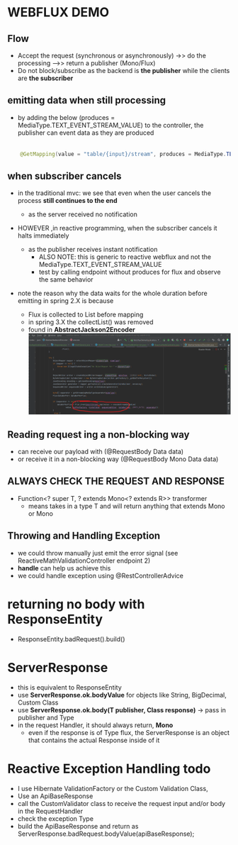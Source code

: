 # WEBFLUX DEMO

## Flow
 - Accept the request (synchronous or asynchronously) ->> do the processing -->> return a publisher (Mono/Flux)
 - Do not block/subscribe as the backend is **the publisher** while the clients are **the subscriber**

## emitting data when still processing
- by adding the below (produces = MediaType.TEXT_EVENT_STREAM_VALUE) to the controller, the publisher can event data as they are produced
```java

    @GetMapping(value = "table/{input}/stream", produces = MediaType.TEXT_EVENT_STREAM_VALUE)

```

## when subscriber cancels
- in the traditional mvc: we see that even when the user cancels the process **still continues to the end**
  - as the server received no notification
- HOWEVER ,in reactive programming, when the subscriber cancels it halts immediately
  - as the publisher receives instant notification
    - ALSO NOTE: this is generic to reactive webflux and not the MediaType.TEXT_EVENT_STREAM_VALUE
    - test by calling endpoint without produces for flux and observe the same behavior


- note the reason why the data waits for the whole duration before emitting in spring 2.X is because
  - Flux is collected to List before mapping
  - in spring 3.X the collectList() was removed
  - found in **AbstractJackson2Encoder**
![img.png](img.png)


## Reading request ing a non-blocking way
- can receive our payload with (@RequestBody Data data)
- or receive it in a non-blocking way (@RequestBody Mono<RequestBody> Data data)


## ALWAYS CHECK THE REQUEST AND RESPONSE
- Function<? super T, ? extends Mono<? extends R>> transformer
  - means takes in a type T and will return anything that extends Mono<R> or Mono<R>


## Throwing and Handling Exception
- we could throw manually just emit the error signal (see ReactiveMathValidationController endpoint 2)
- **handle** can help us achieve this
- we could handle exception using @RestControllerAdvice

# returning no body with ResponseEntity
- ResponseEntity.badRequest().build()


# ServerResponse
- this is equivalent to ResponseEntity
- use **ServerResponse.ok.bodyValue** for objects like String, BigDecimal, Custom Class
- use **ServerResponse.ok.body(T publisher, Class response)** -> pass in publisher and Type 
- in the request Handler, it should always return, **Mono<ServerResponse>**
  - even if the response is of Type flux, the ServerResponse is an object that contains the actual Response inside of it

# Reactive Exception Handling todo
- I use Hibernate ValidationFactory or the Custom Validation Class,
- Use an ApiBaseResponse
- call the CustomValidator class to receive the request input and/or body in the RequestHandler
- check the exception Type
- build the ApiBaseResponse and return as ServerResponse.badRequest.bodyValue(apiBaseResponse);